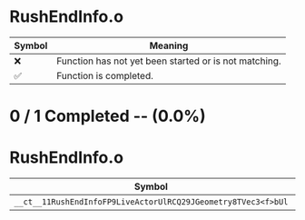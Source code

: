 # RushEndInfo.o
| Symbol | Meaning 
| ------------- | ------------- 
| :x: | Function has not yet been started or is not matching. 
| :white_check_mark: | Function is completed. 


# 0 / 1 Completed -- (0.0%)
# RushEndInfo.o
| Symbol | Decompiled? |
| ------------- | ------------- |
| `__ct__11RushEndInfoFP9LiveActorUlRCQ29JGeometry8TVec3<f>bUl` | :x: |
